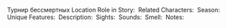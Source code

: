 Турнир бессмертных
Location
Role in Story: 
Related Characters: 
Season: 
Unique Features: 
Description: 
Sights: 
Sounds: 
Smell: 
Notes:

